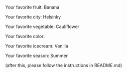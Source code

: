 

Your favorite fruit: Banana

Your favorite city: Helsinky

Your favorite vegetable: Cauliflower

Your favorite color: 

Your favorite icecream: Vanilla

Your favorite season:  Summer


(after this, please follow the instructions in README.md)
